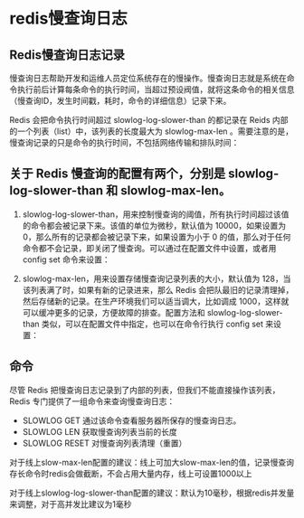 # redis慢查询日志

## Redis慢查询日志记录

慢查询日志帮助开发和运维人员定位系统存在的慢操作。慢查询日志就是系统在命令执行前后计算每条命令的执行时间，当超过预设阀值，就将这条命令的相关信息（慢查询ID，发生时间戳，耗时，命令的详细信息）记录下来。

Redis 会把命令执行时间超过 slowlog-log-slower-than 的都记录在 Reids 内部的一个列表（list）中，该列表的长度最大为 slowlog-max-len 。需要注意的是，慢查询记录的只是命令的执行时间，不包括网络传输和排队时间： 

## 关于 Redis 慢查询的配置有两个，分别是 slowlog-log-slower-than 和 slowlog-max-len。

1. slowlog-log-slower-than，用来控制慢查询的阈值，所有执行时间超过该值的命令都会被记录下来。该值的单位为微秒，默认值为 10000，如果设置为 0，那么所有的记录都会被记录下来，如果设置为小于 0 的值，那么对于任何命令都不会记录，即关闭了慢查询。可以通过在配置文件中设置，或者用 config set 命令来设置：

2. slowlog-max-len，用来设置存储慢查询记录列表的大小，默认值为 128，当该列表满了时，如果有新的记录进来，那么 Redis 会把队最旧的记录清理掉，然后存储新的记录。在生产环境我们可以适当调大，比如调成 1000，这样就可以缓冲更多的记录，方便故障的排查。配置方法和 slowlog-log-slower-than 类似，可以在配置文件中指定，也可以在命令行执行 config set 来设置：

## 命令
尽管 Redis 把慢查询日志记录到了内部的列表，但我们不能直接操作该列表，Redis 专门提供了一组命令来查询慢查询日志：

* SLOWLOG GET
  通过该命令查看服务器所保存的慢查询日志。
* SLOWLOG LEN
  获取慢查询列表当前的长度
* SLOWLOG RESET
  对慢查询列表清理（重置）

对于线上slow-max-len配置的建议：线上可加大slow-max-len的值，记录慢查询存长命令时redis会做截断，不会占用大量内存，线上可设置1000以上

对于线上slowlog-log-slower-than配置的建议：默认为10毫秒，根据redis并发量来调整，对于高并发比建议为1毫秒

